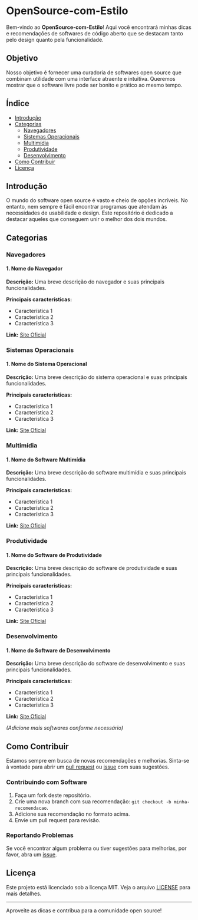 # OpenSource-com-Estilo

Bem-vindo ao **OpenSource-com-Estilo**! Aqui você encontrará minhas dicas e recomendações de softwares de código aberto que se destacam tanto pelo design quanto pela funcionalidade.

## Objetivo

Nosso objetivo é fornecer uma curadoria de softwares open source que combinam utilidade com uma interface atraente e intuitiva. Queremos mostrar que o software livre pode ser bonito e prático ao mesmo tempo.

## Índice

- [Introdução](#introdução)
- [Categorias](#categorias)
  - [Navegadores](#navegadores)
  - [Sistemas Operacionais](#sistemas-operacionais)
  - [Multimídia](#multimídia)
  - [Produtividade](#produtividade)
  - [Desenvolvimento](#desenvolvimento)
- [Como Contribuir](#como-contribuir)
- [Licença](#licença)

## Introdução

O mundo do software open source é vasto e cheio de opções incríveis. No entanto, nem sempre é fácil encontrar programas que atendam às necessidades de usabilidade e design. Este repositório é dedicado a destacar aqueles que conseguem unir o melhor dos dois mundos.

## Categorias

### Navegadores

#### 1. Nome do Navegador
**Descrição:** Uma breve descrição do navegador e suas principais funcionalidades.

**Principais características:**
- Característica 1
- Característica 2
- Característica 3

**Link:** [Site Oficial](#)

### Sistemas Operacionais

#### 1. Nome do Sistema Operacional
**Descrição:** Uma breve descrição do sistema operacional e suas principais funcionalidades.

**Principais características:**
- Característica 1
- Característica 2
- Característica 3

**Link:** [Site Oficial](#)

### Multimídia

#### 1. Nome do Software Multimídia
**Descrição:** Uma breve descrição do software multimídia e suas principais funcionalidades.

**Principais características:**
- Característica 1
- Característica 2
- Característica 3

**Link:** [Site Oficial](#)

### Produtividade

#### 1. Nome do Software de Produtividade
**Descrição:** Uma breve descrição do software de produtividade e suas principais funcionalidades.

**Principais características:**
- Característica 1
- Característica 2
- Característica 3

**Link:** [Site Oficial](#)

### Desenvolvimento

#### 1. Nome do Software de Desenvolvimento
**Descrição:** Uma breve descrição do software de desenvolvimento e suas principais funcionalidades.

**Principais características:**
- Característica 1
- Característica 2
- Característica 3

**Link:** [Site Oficial](#)

*(Adicione mais softwares conforme necessário)*

## Como Contribuir

Estamos sempre em busca de novas recomendações e melhorias. Sinta-se à vontade para abrir um [pull request](#) ou [issue](#) com suas sugestões.

### Contribuindo com Software

1. Faça um fork deste repositório.
2. Crie uma nova branch com sua recomendação: `git checkout -b minha-recomendacao`.
3. Adicione sua recomendação no formato acima.
4. Envie um pull request para revisão.

### Reportando Problemas

Se você encontrar algum problema ou tiver sugestões para melhorias, por favor, abra um [issue](#).

## Licença

Este projeto está licenciado sob a licença MIT. Veja o arquivo [LICENSE](LICENSE) para mais detalhes.

---

Aproveite as dicas e contribua para a comunidade open source!
